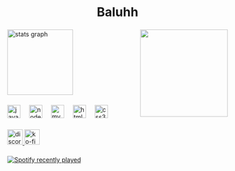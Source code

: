 <h1 align="center">Baluhh</h1>

###

<img align="right" height="200" src="https://i.imgur.com/m7B2y27.jpg"  />

###

<div align="left">
  <img src="https://github-readme-stats.vercel.app/api?username=baluhh&hide_title=false&hide_rank=false&show_icons=true&include_all_commits=true&count_private=true&disable_animations=false&theme=dark&locale=en&hide_border=false&order=1" height="150" alt="stats graph"  />
</div>

###

<div align="left">
  <img src="https://cdn.jsdelivr.net/gh/devicons/devicon/icons/javascript/javascript-original.svg" height="30" alt="javascript logo"  />
  <img width="12" />
  <img src="https://cdn.jsdelivr.net/gh/devicons/devicon/icons/nodejs/nodejs-original.svg" height="30" alt="nodejs logo"  />
  <img width="12" />
  <img src="https://cdn.jsdelivr.net/gh/devicons/devicon/icons/mysql/mysql-original.svg" height="30" alt="mysql logo"  />
  <img width="12" />
  <img src="https://cdn.jsdelivr.net/gh/devicons/devicon/icons/html5/html5-original.svg" height="30" alt="html5 logo"  />
  <img width="12" />
  <img src="https://cdn.jsdelivr.net/gh/devicons/devicon/icons/css3/css3-original.svg" height="30" alt="css3 logo"  />
</div>

###

<div align="left">
  <a href="https://unalomvan.hu" target="_blank">
    <img src="https://img.shields.io/static/v1?message=Discord&logo=discord&label=Unalom%20Van&color=7289da&logoColor=&labelColor=292326&style=for-the-badge" height="35" alt="discord logo"  />
  </a>
  <a href="https://ko-fi.com/unalomvan" target="_blank">
    <img src="https://img.shields.io/static/v1?message=Ko-fi&logo=ko-fi&label=T%C3%A1mogat%C3%A1s&color=F16061&logoColor=&labelColor=292326&style=for-the-badge" height="35" alt="ko-fi logo"  />
  </a>
</div>

###

<div align="left">
  <a href="https://open.spotify.com/user/31tk7yhvcc7ffvkomxui53gry62y">
    <img src="https://spotify-recently-played-readme.vercel.app/api?user=31tk7yhvcc7ffvkomxui53gry62y&count=3&unique=false" alt="Spotify recently played"  />
  </a>
</div>

###
